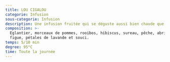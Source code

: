 ```yaml
---
title: LOU CIGALOU
categorie: Infusion
sous-categorie: Infusion
description: Une infusion fruitée qui se déguste aussi bien chaude que glacée!
composition: >-
  Eglantier, morceaux de pommes, rooibos, hibiscus, sureau, pêche, abricot,
  figue, pétales de lavande et souci.
temps: 5/10 min
degree: 95°C
time: Toute la journée
---
```



